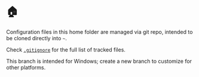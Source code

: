 # 🏠

Configuration files in this home folder are managed via git repo, intended to be
cloned directly into `~`.

Check [`.gitignore`](.gitignore) for the full list of tracked files.

This branch is intended for Windows; create a new branch to customize for other platforms.
